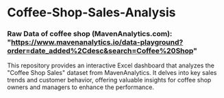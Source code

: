 # Coffee-Shop-Sales-Analysis
### Raw Data of coffee shop (MavenAnalytics.com): "https://www.mavenanalytics.io/data-playground?order=date_added%2Cdesc&search=Coffee%20Shop"
This repository provides an interactive Excel dashboard that analyzes the "Coffee Shop Sales" dataset from MavenAnalytics.
It delves into key sales trends and customer behavior, offering valuable insights for coffee shop owners and managers to enhance the performance.

